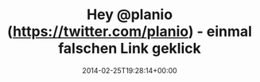 ---
retweeted: false
source: <a href="http://twitter.com" rel="nofollow">Twitter Web Client</a>
entities:
  hashtags: []
  symbols: []
  user_mentions:
  - name: Planio
    screen_name: planio
    indices:
    - '4'
    - '11'
    id_str: '108665895'
    id: '108665895'
  urls: []
display_text_range:
- '0'
- '128'
favorite_count: '0'
id_str: '438395028109803521'
truncated: false
retweet_count: '0'
id: '438395028109803521'
created_at: Tue Feb 25 19:28:14 +0000 2014
favorited: false
full_text: Hey [@planio](https://twitter.com/planio) - einmal falschen Link geklickt
  &amp; schon bekomm' ich eine »Möchten sie upgraden?« Mail mit Bezahlformular. Srsly?
lang: de
tags:
- pesos/twitter
date: '2014-02-25T19:28:14+00:00'
src: https://twitter.com/bascht/status/438395028109803521
original_url: https://twitter.com/bascht/status/438395028109803521
type: twitter_tweet
text: Hey [@planio](https://twitter.com/planio) - einmal falschen Link geklickt &amp;
  schon bekomm' ich eine »Möchten sie upgraden?« Mail mit Bezahlformular. Srsly?
title: Hey @planio (https://twitter.com/planio) - einmal falschen Link geklick

---